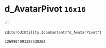 # d_AvatarPivot `16x16`
<img src="/img/d_AvatarPivot.png" width=16 height=16>

``` CSharp
EditorGUIUtility.IconContent("d_AvatarPivot")
```
```
2269904091327538262
```
